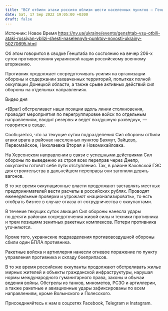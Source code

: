 ```yaml
---
title: "ВСУ отбили атаки россиян вблизи шести населенных пунктов — Генштаб"
date: Sat, 17 Sep 2022 19:05:00 +0300
draft: false
---
```

Источник: Новое Время https://nv.ua/ukraine/events/genshtab-vsu-otbili-ataki-rossiyan-vblizi-shesti-naselennyh-punktov-novosti-ukrainy-50270695.html


Об этом говорится в сводке Генштаба по состоянию на вечер 206-х суток противостояния украинской нации российскому военному вторжению.

Противник продолжает сосредоточивать усилия на организации обороны и содержании захваченных территорий, попытках полной оккупации Донецкой области, а также срыве активных действий сил обороны на отдельных направлениях.

 Видео дня   

«[Враг] обстреливает наши позиции вдоль линии столкновения, проводит мероприятия по перегруппировке войск по отдельным направлениям, вводит резервы и ведет воздушную разведку», — говорится в своде.

Сообщается, что за текущие сутки подразделения Сил обороны отбили атаки врага в районах населенных пунктов Бахмут, Зайцево, Первомайское, Николаевка Вторая и Новомихайловка.

На Херсонском направлении в связи с успешными действиями Сил обороны по выведению из строя всех переправ через Днепр, оккупанты готовят себе пути отступления. Так, в районе Каховской ГЭС для строительства в дальнейшем переправы они затопили девять вагонов.

В то же время оккупационные власти продолжают заставлять местных предпринимателей вести расчеты в российских рублях. Проводят еженедельные проверки и угрожают «национализировать», то есть отобрать бизнес в случае отказа от сотрудничества с оккупантами.

В течение текущих суток авиация Сил обороны нанесла удары по десяти районам сосредоточения живой силы и техники противника и трем позициям зенитных ракетных комплексов. Потери противника уточняются.

Кроме того, украинские подразделения противовоздушной обороны сбили один БПЛА противника.

Ракетные войска и артиллерия нанесли огневое поражение по пункту управления противника и складу боеприпасов.

В то же время российские оккупанты продолжают обстреливать жилье мирных жителей и объекты гражданской инфраструктуры, нарушая нормы международного гуманитарного права, законы и обычаи ведения войны. Обстрелы из танков, минометов, РСЗО и артиллерии, а также ракетные и авиационные удары зафиксированы по всем направлениям, кроме Волынского и Полесского.

Присоединяйтесь к нам в соцсетях Facebook, Telegram и Instagram.

